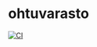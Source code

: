 # ohtuvarasto

[![CI](https://github.com/niiitty/ohtuvarasto/actions/workflows/main.yml/badge.svg)](https://github.com/niiitty/ohtuvarasto/actions/workflows/main.yml)
